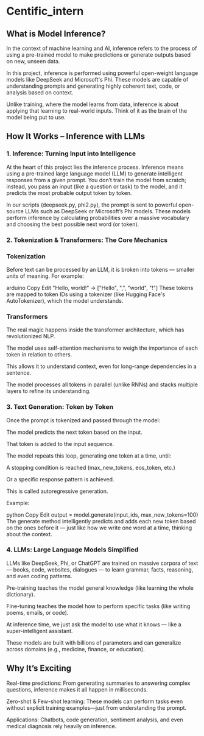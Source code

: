 # Centific_intern

## What is Model Inference?

In the context of machine learning and AI, inference refers to the process of using a pre-trained model to make predictions or generate outputs based on new, unseen data.

In this project, inference is performed using powerful open-weight language models like DeepSeek and Microsoft's Phi. These models are capable of understanding prompts and generating highly coherent text, code, or analysis based on context.

Unlike training, where the model learns from data, inference is about applying that learning to real-world inputs. Think of it as the brain of the model being put to use.

## How It Works – Inference with LLMs
### 1. Inference: Turning Input into Intelligence
At the heart of this project lies the inference process. Inference means using a pre-trained large language model (LLM) to generate intelligent responses from a given prompt. You don’t train the model from scratch; instead, you pass an input (like a question or task) to the model, and it predicts the most probable output token by token.

In our scripts (deepseek.py, phi2.py), the prompt is sent to powerful open-source LLMs such as DeepSeek or Microsoft’s Phi models. These models perform inference by calculating probabilities over a massive vocabulary and choosing the best possible next word (or token).

### 2. Tokenization & Transformers: The Core Mechanics
### Tokenization
Before text can be processed by an LLM, it is broken into tokens — smaller units of meaning. For example:

arduino
Copy
Edit
"Hello, world!" → ["Hello", ",", "world", "!"]
These tokens are mapped to token IDs using a tokenizer (like Hugging Face's AutoTokenizer), which the model understands.

### Transformers
The real magic happens inside the transformer architecture, which has revolutionized NLP.

The model uses self-attention mechanisms to weigh the importance of each token in relation to others.

This allows it to understand context, even for long-range dependencies in a sentence.

The model processes all tokens in parallel (unlike RNNs) and stacks multiple layers to refine its understanding.

### 3. Text Generation: Token by Token
Once the prompt is tokenized and passed through the model:

The model predicts the next token based on the input.

That token is added to the input sequence.

The model repeats this loop, generating one token at a time, until:

A stopping condition is reached (max_new_tokens, eos_token, etc.)

Or a specific response pattern is achieved.

This is called autoregressive generation.

Example:

python
Copy
Edit
output = model.generate(input_ids, max_new_tokens=100)
The generate method intelligently predicts and adds each new token based on the ones before it — just like how we write one word at a time, thinking about the context.

### 4. LLMs: Large Language Models Simplified
LLMs like DeepSeek, Phi, or ChatGPT are trained on massive corpora of text — books, code, websites, dialogues — to learn grammar, facts, reasoning, and even coding patterns.

Pre-training teaches the model general knowledge (like learning the whole dictionary).

Fine-tuning teaches the model how to perform specific tasks (like writing poems, emails, or code).

At inference time, we just ask the model to use what it knows — like a super-intelligent assistant.

These models are built with billions of parameters and can generalize across domains (e.g., medicine, finance, or education).


## Why It’s Exciting

Real-time predictions: From generating summaries to answering complex questions, inference makes it all happen in milliseconds.

Zero-shot & Few-shot learning: These models can perform tasks even without explicit training examples—just from understanding the prompt.

Applications: Chatbots, code generation, sentiment analysis, and even medical diagnosis rely heavily on inference.








